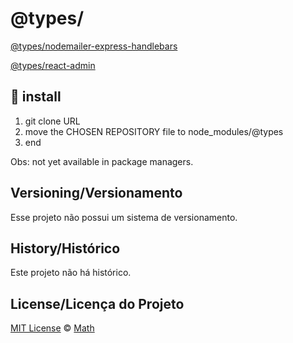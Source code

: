 # @types/

[@types/nodemailer-express-handlebars](https://github.com/t-heu/types/tree/master/nodemailer-express-handlebars)

[@types/react-admin](https://github.com/t-heu/types/tree/master/react-admin)

## 🔭 install
1. git clone URL
2. move the CHOSEN REPOSITORY file to node_modules/@types
3. end

Obs: not yet available in package managers.

## Versioning/Versionamento

Esse projeto não possui um sistema de versionamento.

## History/Histórico
Este projeto não há histórico.

## License/Licença do Projeto
[MIT License](./LICENSE) © [Math](https://github.com/t-heu/)
